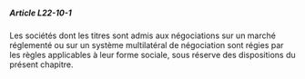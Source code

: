 ##### Article L22-10-1

Les sociétés dont les titres sont admis aux négociations sur un marché réglementé ou sur un système multilatéral de négociation sont régies par les règles applicables à leur forme sociale, sous réserve des dispositions du présent chapitre.

